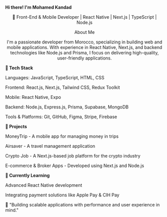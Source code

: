 
  **Hi there! I'm Mohamed Kandad**
<div align="center">
  
🚀 Front-End & Mobile Developer | React Native | Next.js | TypeScript | Node.js

About Me

I'm a passionate developer from Morocco, specializing in building web and mobile applications. With experience in React Native, Next.js, and backend technologies like Node.js and Prisma, I focus on delivering high-quality, user-friendly applications.
</div>

**🔧 Tech Stack**

Languages: JavaScript, TypeScript, HTML, CSS

Frontend: React.js, Next.js, Tailwind CSS, Redux Toolkit

Mobile: React Native, Expo

Backend: Node.js, Express.js, Prisma, Supabase, MongoDB

Tools & Platforms: Git, GitHub, Figma, Stripe, Firebase

**🚀 Projects**

MoneyTrip - A mobile app for managing money in trips

Airsaver - A travel management application

Crypto Job - A Next.js-based job platform for the crypto industry

E-commerce & Broker Apps - Developed using Next.js and Node.js

**🌱 Currently Learning**

Advanced React Native development

Integrating payment solutions like Apple Pay & CIH Pay

📌 "Building scalable applications with performance and user experience in mind."

